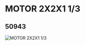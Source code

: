 # MOTOR 2X2X1 1/3
## 50943
![MOTOR 2X2X1 1/3](https://lc-www-live-s.legocdn.com/media/bricks/5/2/4259422.jpg)